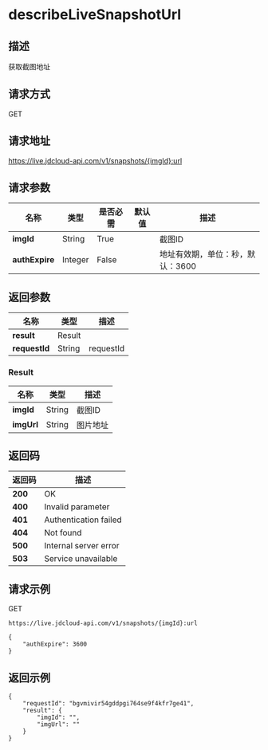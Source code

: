 # describeLiveSnapshotUrl


## 描述
获取截图地址


## 请求方式
GET

## 请求地址
https://live.jdcloud-api.com/v1/snapshots/{imgId}:url


## 请求参数
|名称|类型|是否必需|默认值|描述|
|---|---|---|---|---|
|**imgId**|String|True| |截图ID<br>|
|**authExpire**|Integer|False| |地址有效期，单位：秒，默认：3600<br>|


## 返回参数
|名称|类型|描述|
|---|---|---|
|**result**|Result| |
|**requestId**|String|requestId|

### Result
|名称|类型|描述|
|---|---|---|
|**imgId**|String|截图ID|
|**imgUrl**|String|图片地址|

## 返回码
|返回码|描述|
|---|---|
|**200**|OK|
|**400**|Invalid parameter|
|**401**|Authentication failed|
|**404**|Not found|
|**500**|Internal server error|
|**503**|Service unavailable|

## 请求示例
GET
```
https://live.jdcloud-api.com/v1/snapshots/{imgId}:url
```

```
{
    "authExpire": 3600
}
```

## 返回示例
```
{
    "requestId": "bgvmivir54gddpgi764se9f4kfr7ge41", 
    "result": {
        "imgId": "", 
        "imgUrl": ""
    }
}
```
